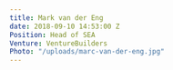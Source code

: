 ```yaml
---
title: Mark van der Eng
date: 2018-09-10 14:53:00 Z
Position: Head of SEA
Venture: VentureBuilders
Photo: "/uploads/marc-van-der-eng.jpg"
---
```


